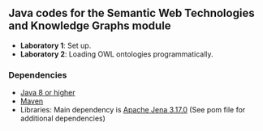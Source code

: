 ## Java codes for the Semantic Web Technologies and Knowledge Graphs module

- **Laboratory 1**: Set up.
- **Laboratory 2**: Loading OWL ontologies programmatically.

### Dependencies

- [Java 8 or higher](https://www.oracle.com/uk/java/technologies/javase-downloads.html)
- [Maven](https://maven.apache.org/install.html) 
- Libraries: Main dependency is [Apache Jena 3.17.0](https://jena.apache.org/index.html) (See pom file for additional dependencies)
